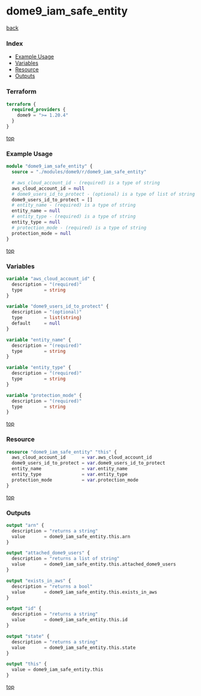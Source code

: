 # dome9_iam_safe_entity

[back](../dome9.md)

### Index

- [Example Usage](#example-usage)
- [Variables](#variables)
- [Resource](#resource)
- [Outputs](#outputs)

### Terraform

```terraform
terraform {
  required_providers {
    dome9 = ">= 1.20.4"
  }
}
```

[top](#index)

### Example Usage

```terraform
module "dome9_iam_safe_entity" {
  source = "./modules/dome9/r/dome9_iam_safe_entity"

  # aws_cloud_account_id - (required) is a type of string
  aws_cloud_account_id = null
  # dome9_users_id_to_protect - (optional) is a type of list of string
  dome9_users_id_to_protect = []
  # entity_name - (required) is a type of string
  entity_name = null
  # entity_type - (required) is a type of string
  entity_type = null
  # protection_mode - (required) is a type of string
  protection_mode = null
}
```

[top](#index)

### Variables

```terraform
variable "aws_cloud_account_id" {
  description = "(required)"
  type        = string
}

variable "dome9_users_id_to_protect" {
  description = "(optional)"
  type        = list(string)
  default     = null
}

variable "entity_name" {
  description = "(required)"
  type        = string
}

variable "entity_type" {
  description = "(required)"
  type        = string
}

variable "protection_mode" {
  description = "(required)"
  type        = string
}
```

[top](#index)

### Resource

```terraform
resource "dome9_iam_safe_entity" "this" {
  aws_cloud_account_id      = var.aws_cloud_account_id
  dome9_users_id_to_protect = var.dome9_users_id_to_protect
  entity_name               = var.entity_name
  entity_type               = var.entity_type
  protection_mode           = var.protection_mode
}
```

[top](#index)

### Outputs

```terraform
output "arn" {
  description = "returns a string"
  value       = dome9_iam_safe_entity.this.arn
}

output "attached_dome9_users" {
  description = "returns a list of string"
  value       = dome9_iam_safe_entity.this.attached_dome9_users
}

output "exists_in_aws" {
  description = "returns a bool"
  value       = dome9_iam_safe_entity.this.exists_in_aws
}

output "id" {
  description = "returns a string"
  value       = dome9_iam_safe_entity.this.id
}

output "state" {
  description = "returns a string"
  value       = dome9_iam_safe_entity.this.state
}

output "this" {
  value = dome9_iam_safe_entity.this
}
```

[top](#index)